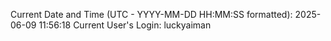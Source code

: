 Current Date and Time (UTC - YYYY-MM-DD HH:MM:SS formatted): 2025-06-09 11:56:18
Current User's Login: luckyaiman
